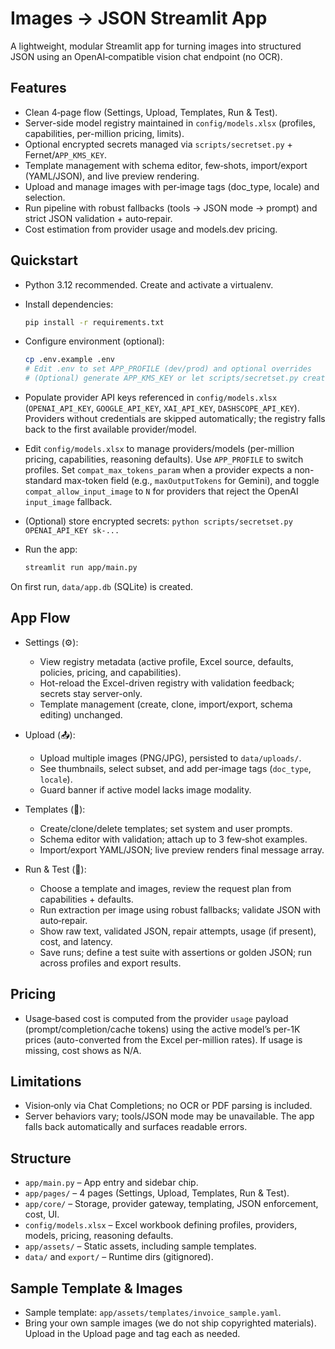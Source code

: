 # Images → JSON Streamlit App

A lightweight, modular Streamlit app for turning images into structured JSON using an OpenAI‑compatible vision chat endpoint (no OCR).

## Features

- Clean 4‑page flow (Settings, Upload, Templates, Run & Test).
- Server-side model registry maintained in `config/models.xlsx` (profiles, capabilities, per-million pricing, limits).
- Optional encrypted secrets managed via `scripts/secretset.py` + Fernet/`APP_KMS_KEY`.
- Template management with schema editor, few‑shots, import/export (YAML/JSON), and live preview rendering.
- Upload and manage images with per‑image tags (doc_type, locale) and selection.
- Run pipeline with robust fallbacks (tools → JSON mode → prompt) and strict JSON validation + auto‑repair.
- Cost estimation from provider usage and models.dev pricing.

## Quickstart

- Python 3.12 recommended. Create and activate a virtualenv.
- Install dependencies:

  ```bash
  pip install -r requirements.txt
  ```

- Configure environment (optional):

  ```bash
  cp .env.example .env
  # Edit .env to set APP_PROFILE (dev/prod) and optional overrides
  # (Optional) generate APP_KMS_KEY or let scripts/secretset.py create data/kms.key
  ```

- Populate provider API keys referenced in `config/models.xlsx` (`OPENAI_API_KEY`, `GOOGLE_API_KEY`, `XAI_API_KEY`, `DASHSCOPE_API_KEY`). Providers without credentials are skipped automatically; the registry falls back to the first available provider/model.

- Edit `config/models.xlsx` to manage providers/models (per-million pricing, capabilities, reasoning defaults). Use `APP_PROFILE` to switch profiles. Set `compat_max_tokens_param` when a provider expects a non-standard max-token field (e.g., `maxOutputTokens` for Gemini), and toggle `compat_allow_input_image` to `N` for providers that reject the OpenAI `input_image` fallback.
- (Optional) store encrypted secrets: `python scripts/secretset.py OPENAI_API_KEY sk-...`

- Run the app:

  ```bash
  streamlit run app/main.py
  ```

On first run, `data/app.db` (SQLite) is created.

## App Flow

- Settings (⚙):
  - View registry metadata (active profile, Excel source, defaults, policies, pricing, and capabilities).
  - Hot-reload the Excel-driven registry with validation feedback; secrets stay server-only.
  - Template management (create, clone, import/export, schema editing) unchanged.

- Upload (📤):
  - Upload multiple images (PNG/JPG), persisted to `data/uploads/`.
  - See thumbnails, select subset, and add per‑image tags (`doc_type`, `locale`).
  - Guard banner if active model lacks image modality.

- Templates (🧩):
  - Create/clone/delete templates; set system and user prompts.
  - Schema editor with validation; attach up to 3 few‑shot examples.
  - Import/export YAML/JSON; live preview renders final message array.

- Run & Test (🚀):
  - Choose a template and images, review the request plan from capabilities + defaults.
  - Run extraction per image using robust fallbacks; validate JSON with auto‑repair.
  - Show raw text, validated JSON, repair attempts, usage (if present), cost, and latency.
  - Save runs; define a test suite with assertions or golden JSON; run across profiles and export results.

## Pricing

- Usage‑based cost is computed from the provider `usage` payload (prompt/completion/cache tokens) using the active model’s per-1K prices (auto-converted from the Excel per-million rates). If usage is missing, cost shows as N/A.

## Limitations

- Vision‑only via Chat Completions; no OCR or PDF parsing is included.
- Server behaviors vary; tools/JSON mode may be unavailable. The app falls back automatically and surfaces readable errors.

## Structure

- `app/main.py` – App entry and sidebar chip.
- `app/pages/` – 4 pages (Settings, Upload, Templates, Run & Test).
- `app/core/` – Storage, provider gateway, templating, JSON enforcement, cost, UI.
- `config/models.xlsx` – Excel workbook defining profiles, providers, models, pricing, reasoning defaults.
- `app/assets/` – Static assets, including sample templates.
- `data/` and `export/` – Runtime dirs (gitignored).

## Sample Template & Images

- Sample template: `app/assets/templates/invoice_sample.yaml`.
- Bring your own sample images (we do not ship copyrighted materials). Upload in the Upload page and tag each as needed.
